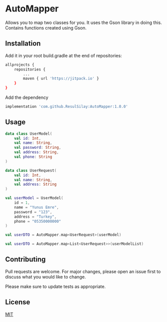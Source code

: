 # AutoMapper

Allows you to map two classes for you. It uses the Gson library in doing this. Contains functions created using Gson.

## Installation

Add it in your root build.gradle at the end of repositories:

```bash
allprojects {
    repositories {
        ...
        maven { url 'https://jitpack.io' }
    }
}
```

Add the dependency

```bash
implementation 'com.github.ResulSilay:AutoMapper:1.0.0'
```

## Usage

```kotlin
data class UserModel(
    val id: Int,
    val name: String,
    val password: String,
    val address: String,
    val phone: String
)

data class UserRequest(
    val id: Int,
    val name: String,
    val address: String
)
```


```kotlin
val userModel = UserModel(
    id = 1,
    name = "Yunus Emre",
    password = "123",
    address = "Turkey",
    phone = "05350000000"
)

val userDTO = AutoMapper.map<UserRequest>(userModel)
```

```kotlin
val userDTO = AutoMapper.map<List<UserRequest>>(userModelList)
```

## Contributing
Pull requests are welcome. For major changes, please open an issue first to discuss what you would like to change.

Please make sure to update tests as appropriate.

## License
[MIT](https://choosealicense.com/licenses/mit/)
